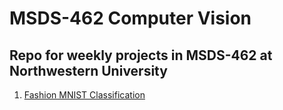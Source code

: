# MSDS-462 Computer Vision
## Repo for weekly projects in MSDS-462 at Northwestern University
1. [Fashion MNIST Classification](msds-462/blob/master/fashion_mnist.ipynb)
